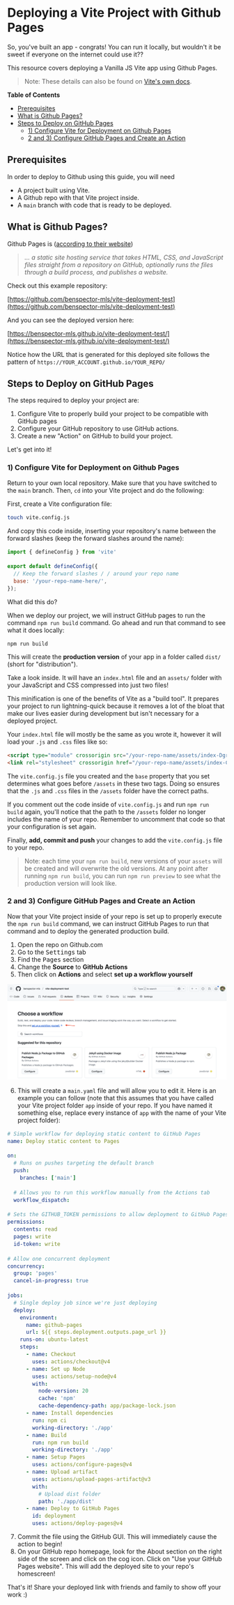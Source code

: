 # Deploying a Vite Project with Github Pages

So, you've built an app - congrats! You can run it locally, but wouldn't it be sweet if everyone on the internet could use it??

This resource covers deploying a Vanilla JS Vite app using Github Pages. 

> Note: These details can also be found on [Vite's own docs](https://vitejs.dev/guide/static-deploy).

**Table of Contents**
- [Prerequisites](#prerequisites)
- [What is Github Pages?](#what-is-github-pages)
- [Steps to Deploy on GitHub Pages](#steps-to-deploy-on-github-pages)
  - [1) Configure Vite for Deployment on Github Pages](#1-configure-vite-for-deployment-on-github-pages)
  - [2 and 3) Configure GitHub Pages and Create an Action](#2-and-3-configure-github-pages-and-create-an-action)

<!-- {% embed url="https://youtu.be/0Iw6SZpnHKY" %} -->

## Prerequisites

In order to deploy to Github using this guide, you will need 
* A project built using Vite.
* A Github repo with that Vite project inside.
* A `main` branch with code that is ready to be deployed.

## What is Github Pages?

Github Pages is ([according to their website](https://docs.github.com/en/pages/getting-started-with-github-pages/about-github-pages))

> _... a static site hosting service that takes HTML, CSS, and JavaScript files straight from a repository on GitHub, optionally runs the files through a build process, and publishes a website._

Check out this example repository:

[https://github.com/benspector-mls/vite-deployment-test](https://github.com/benspector-mls/vite-deployment-test)

And you can see the deployed version here:

[https://benspector-mls.github.io/vite-deployment-test/](https://benspector-mls.github.io/vite-deployment-test/)

Notice how the URL that is generated for this deployed site follows the pattern of `https://YOUR_ACCOUNT.github.io/YOUR_REPO/`

## Steps to Deploy on GitHub Pages

The steps required to deploy your project are:
1. Configure Vite to properly build your project to be compatible with GitHub pages
2. Configure your GitHub repository to use GitHub actions.
3. Create a new "Action" on GitHub to build your project.

Let's get into it!

### 1) Configure Vite for Deployment on Github Pages

Return to your own local repository. Make sure that you have switched to the `main` branch. Then, `cd` into your Vite project and do the following:

First, create a Vite configuration file:

```sh
touch vite.config.js
```

And copy this code inside, inserting your repository's name between the forward slashes (keep the forward slashes around the name):

```js
import { defineConfig } from 'vite'

export default defineConfig({
  // Keep the forward slashes / / around your repo name
  base: '/your-repo-name-here/', 
});
```

What did this do?

When we deploy our project, we will instruct GitHub pages to run the command `npm run build` command. Go ahead and run that command to see what it does locally:

```
npm run build
```

This will create the **production version** of your app in a folder called `dist/` (short for "distribution"). 

Take a look inside. It will have an `index.html` file and an `assets/` folder with your JavaScript and CSS compressed into just two files! 

This minification is one of the benefits of Vite as a "build tool". It prepares your project to run lightning-quick because it removes a lot of the bloat that make our lives easier during development but isn't necessary for a deployed project.

Your `index.html` file will mostly be the same as you wrote it, however it will load your `.js` and `.css` files like so:

```html
<script type="module" crossorigin src="/your-repo-name/assets/index-DgrCVH_D.js"></script>
<link rel="stylesheet" crossorigin href="/your-repo-name/assets/index-CWlHu58b.css">
```

The `vite.config.js` file you created and the `base` property that you set determines what goes before `/assets` in these two tags. Doing so ensures that the `.js` and `.css` files in the `/assets` folder have the correct paths.

If you comment out the code inside of `vite.config.js` and run `npm run build` again, you'll notice that the path to the `/assets` folder no longer includes the name of your repo. Remember to uncomment that code so that your configuration is set again.

Finally, **add, commit and push** your changes to add the `vite.config.js` file to your repo.

> Note: each time your `npm run build`, new versions of your `assets` will be created and will overwrite the old versions.
> At any point after running `npm run build`, you can run `npm run preview` to see what the production version will look like.

### 2 and 3) Configure GitHub Pages and Create an Action

Now that your Vite project inside of your repo is set up to properly execute the `npm run build` command, we can instruct GitHub Pages to run that command and to deploy the generated production build.

1. Open the repo on Github.com
2. Go to the <kbd>Settings</kbd> tab
3. Find the <kbd>Pages</kbd> section
4. Change the **Source** to **GitHub Actions**
1. Then click on **Actions** and select **set up a workflow yourself**

![GitHub Actions](img/github-actions.png)

6. This will create a `main.yaml` file and will allow you to edit it. Here is an example you can follow (note that this assumes that you have called your Vite project folder `app` inside of your repo. If you have named it something else, replace every instance of `app` with the name of your Vite project folder):

```yaml
# Simple workflow for deploying static content to GitHub Pages
name: Deploy static content to Pages

on:
  # Runs on pushes targeting the default branch
  push:
    branches: ['main']

  # Allows you to run this workflow manually from the Actions tab
  workflow_dispatch:

# Sets the GITHUB_TOKEN permissions to allow deployment to GitHub Pages
permissions:
  contents: read
  pages: write
  id-token: write

# Allow one concurrent deployment
concurrency:
  group: 'pages'
  cancel-in-progress: true

jobs:
  # Single deploy job since we're just deploying
  deploy:
    environment:
      name: github-pages
      url: ${{ steps.deployment.outputs.page_url }}
    runs-on: ubuntu-latest
    steps:
      - name: Checkout
        uses: actions/checkout@v4
      - name: Set up Node
        uses: actions/setup-node@v4
        with:
          node-version: 20
          cache: 'npm'
          cache-dependency-path: app/package-lock.json
      - name: Install dependencies
        run: npm ci
        working-directory: './app'
      - name: Build
        run: npm run build
        working-directory: './app'
      - name: Setup Pages
        uses: actions/configure-pages@v4
      - name: Upload artifact
        uses: actions/upload-pages-artifact@v3
        with:
          # Upload dist folder
          path: './app/dist'
      - name: Deploy to GitHub Pages
        id: deployment
        uses: actions/deploy-pages@v4
```

7. Commit the file using the GitHub GUI. This will immediately cause the action to begin!
8. On your GitHub repo homepage, look for the About section on the right side of the screen and click on the cog icon. Click on "Use your GitHub Pages website". This will add the deployed site to your repo's homescreen!

That's it! Share your deployed link with friends and family to show off your work :)